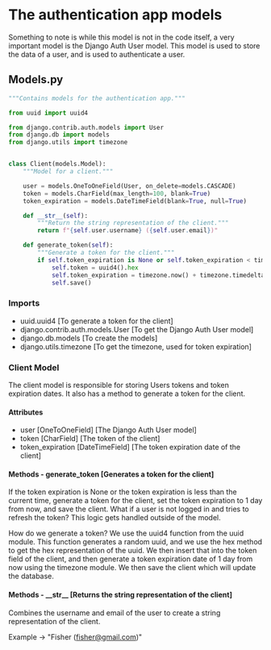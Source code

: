 # The authentication app models

Something to note is while this model is not in the code itself, a very important model is the Django Auth User model. This model is used to store the data of a user, and is used to authenticate a user. 

## Models.py

```python
"""Contains models for the authentication app."""

from uuid import uuid4

from django.contrib.auth.models import User
from django.db import models
from django.utils import timezone


class Client(models.Model):
    """Model for a client."""

    user = models.OneToOneField(User, on_delete=models.CASCADE)
    token = models.CharField(max_length=100, blank=True)
    token_expiration = models.DateTimeField(blank=True, null=True)

    def __str__(self):
        """Return the string representation of the client."""
        return f"{self.user.username} ({self.user.email})"

    def generate_token(self):
        """Generate a token for the client."""
        if self.token_expiration is None or self.token_expiration < timezone.now():
            self.token = uuid4().hex
            self.token_expiration = timezone.now() + timezone.timedelta(days=1)
            self.save()
```

### Imports

- uuid.uuid4 [To generate a token for the client]
- django.contrib.auth.models.User [To get the Django Auth User model]
- django.db.models [To create the models]
- django.utils.timezone [To get the timezone, used for token expiration]

### Client Model

The client model is responsible for storing Users tokens and token expiration dates. It also has a method to generate a token for the client.

#### Attributes

- user [OneToOneField] [The Django Auth User model]
- token [CharField] [The token of the client]
- token_expiration [DateTimeField] [The token expiration date of the client]

#### Methods - generate_token [Generates a token for the client]
 
If the token expiration is None or the token expiration is less than the current time, generate a token for the client, set the token expiration to 1 day from now, and save the client. What if a user is not logged in and tries to refresh the token? This logic gets handled outside of the model.

How do we generate a token? We use the uuid4 function from the uuid module. This function generates a random uuid, and we use the hex method to get the hex representation of the uuid. We then insert that into the token field of the client, and then generate a token expiration date of 1 day from now using the timezone module. We then save the client which will update the database.

#### Methods - \_\_str\_\_ [Returns the string representation of the client]

Combines the username and email of the user to create a string representation of the client.

Example -> "Fisher (fisher@gmail.com)"